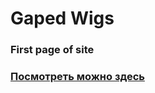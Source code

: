 # Gaped Wigs

### First page of site

### [Посмотреть можно здесь](https://perecmc.github.io/Caped_Wigs/)